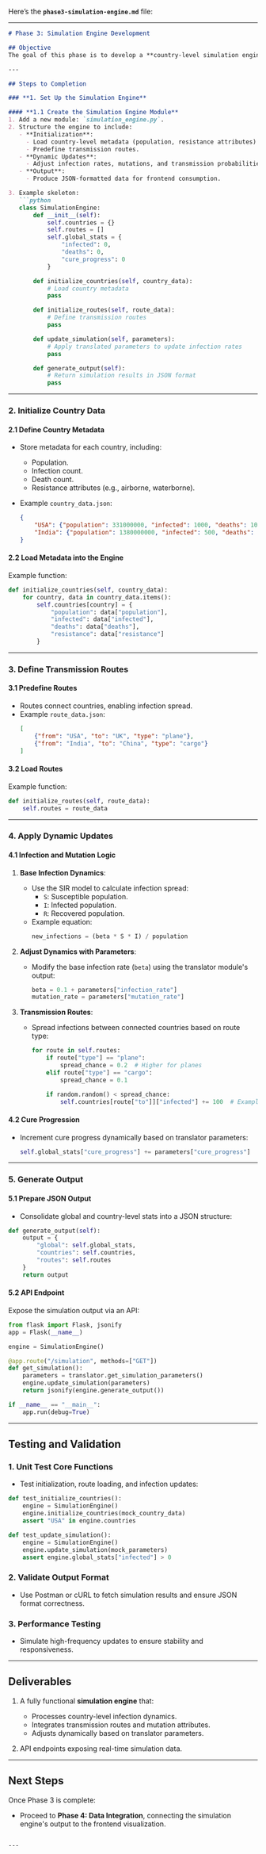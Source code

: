 Here’s the **`phase3-simulation-engine.md`** file:

---

```markdown
# Phase 3: Simulation Engine Development

## Objective
The goal of this phase is to develop a **country-level simulation engine** that uses the translated crypto parameters to dynamically control infection rates, mutation rates, transmission routes, and cure progress. This engine will serve as the core logic for the system, producing real-time data for frontend visualization.

---

## Steps to Completion

### **1. Set Up the Simulation Engine**

#### **1.1 Create the Simulation Engine Module**
1. Add a new module: `simulation_engine.py`.
2. Structure the engine to include:
   - **Initialization**:
     - Load country-level metadata (population, resistance attributes).
     - Predefine transmission routes.
   - **Dynamic Updates**:
     - Adjust infection rates, mutations, and transmission probabilities based on translated parameters.
   - **Output**:
     - Produce JSON-formatted data for frontend consumption.

3. Example skeleton:
   ```python
   class SimulationEngine:
       def __init__(self):
           self.countries = {}
           self.routes = []
           self.global_stats = {
               "infected": 0,
               "deaths": 0,
               "cure_progress": 0
           }

       def initialize_countries(self, country_data):
           # Load country metadata
           pass

       def initialize_routes(self, route_data):
           # Define transmission routes
           pass

       def update_simulation(self, parameters):
           # Apply translated parameters to update infection rates
           pass

       def generate_output(self):
           # Return simulation results in JSON format
           pass
   ```

---

### **2. Initialize Country Data**

#### **2.1 Define Country Metadata**
- Store metadata for each country, including:
  - Population.
  - Infection count.
  - Death count.
  - Resistance attributes (e.g., airborne, waterborne).

- Example `country_data.json`:
  ```json
  {
      "USA": {"population": 331000000, "infected": 1000, "deaths": 10, "resistance": {"airborne": false, "waterborne": true}},
      "India": {"population": 1380000000, "infected": 500, "deaths": 5, "resistance": {"airborne": true, "waterborne": false}}
  }
  ```

#### **2.2 Load Metadata into the Engine**
Example function:
```python
def initialize_countries(self, country_data):
    for country, data in country_data.items():
        self.countries[country] = {
            "population": data["population"],
            "infected": data["infected"],
            "deaths": data["deaths"],
            "resistance": data["resistance"]
        }
```

---

### **3. Define Transmission Routes**

#### **3.1 Predefine Routes**
- Routes connect countries, enabling infection spread.
- Example `route_data.json`:
  ```json
  [
      {"from": "USA", "to": "UK", "type": "plane"},
      {"from": "India", "to": "China", "type": "cargo"}
  ]
  ```

#### **3.2 Load Routes**
Example function:
```python
def initialize_routes(self, route_data):
    self.routes = route_data
```

---

### **4. Apply Dynamic Updates**

#### **4.1 Infection and Mutation Logic**
1. **Base Infection Dynamics**:
   - Use the SIR model to calculate infection spread:
     - `S`: Susceptible population.
     - `I`: Infected population.
     - `R`: Recovered population.
   - Example equation:
     ```python
     new_infections = (beta * S * I) / population
     ```

2. **Adjust Dynamics with Parameters**:
   - Modify the base infection rate (`beta`) using the translator module's output:
     ```python
     beta = 0.1 + parameters["infection_rate"]
     mutation_rate = parameters["mutation_rate"]
     ```

3. **Transmission Routes**:
   - Spread infections between connected countries based on route type:
     ```python
     for route in self.routes:
         if route["type"] == "plane":
             spread_chance = 0.2  # Higher for planes
         elif route["type"] == "cargo":
             spread_chance = 0.1

         if random.random() < spread_chance:
             self.countries[route["to"]]["infected"] += 100  # Example value
     ```

#### **4.2 Cure Progression**
- Increment cure progress dynamically based on translator parameters:
  ```python
  self.global_stats["cure_progress"] += parameters["cure_progress"]
  ```

---

### **5. Generate Output**

#### **5.1 Prepare JSON Output**
- Consolidate global and country-level stats into a JSON structure:
```python
def generate_output(self):
    output = {
        "global": self.global_stats,
        "countries": self.countries,
        "routes": self.routes
    }
    return output
```

#### **5.2 API Endpoint**
Expose the simulation output via an API:
```python
from flask import Flask, jsonify
app = Flask(__name__)

engine = SimulationEngine()

@app.route("/simulation", methods=["GET"])
def get_simulation():
    parameters = translator.get_simulation_parameters()
    engine.update_simulation(parameters)
    return jsonify(engine.generate_output())

if __name__ == "__main__":
    app.run(debug=True)
```

---

## Testing and Validation

### **1. Unit Test Core Functions**
- Test initialization, route loading, and infection updates:
```python
def test_initialize_countries():
    engine = SimulationEngine()
    engine.initialize_countries(mock_country_data)
    assert "USA" in engine.countries

def test_update_simulation():
    engine = SimulationEngine()
    engine.update_simulation(mock_parameters)
    assert engine.global_stats["infected"] > 0
```

### **2. Validate Output Format**
- Use Postman or cURL to fetch simulation results and ensure JSON format correctness.

### **3. Performance Testing**
- Simulate high-frequency updates to ensure stability and responsiveness.

---

## Deliverables
1. A fully functional **simulation engine** that:
   - Processes country-level infection dynamics.
   - Integrates transmission routes and mutation attributes.
   - Adjusts dynamically based on translator parameters.

2. API endpoints exposing real-time simulation data.

---

## Next Steps
Once Phase 3 is complete:
- Proceed to **Phase 4: Data Integration**, connecting the simulation engine's output to the frontend visualization.
```

---

